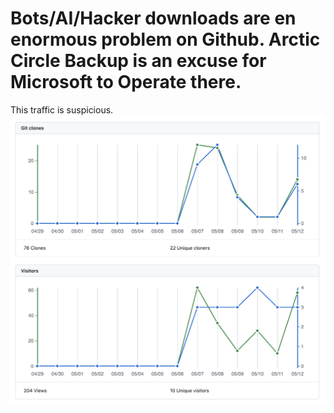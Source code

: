 # Bots/AI/Hacker downloads are en enormous problem on Github. Arctic Circle Backup is an excuse for Microsoft to Operate there. 

This traffic is suspicious.
![](/docs/authlog-threats-stats.png)
